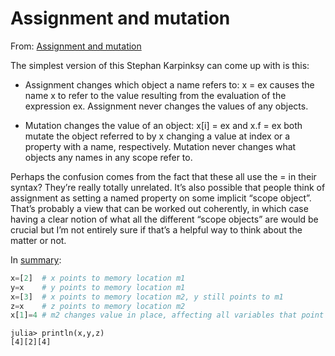 # Assignment and mutation

From: [Assignment and mutation](https://discourse.julialang.org/t/assignment-and-mutation/19119/4?u=leandromartinez98)

The simplest version of this Stephan Karpinksy can come up with is this:

 - Assignment changes which object a name refers to: x = ex causes the
   name x to refer to the value resulting from the evaluation of the
   expression ex. Assignment never changes the values of any objects.

 - Mutation changes the value of an object: x[i] = ex and x.f = ex both
   mutate the object referred to by x changing a value at index or a
   property with a name, respectively. Mutation never changes what objects
   any names in any scope refer to.

Perhaps the confusion comes from the fact that these all use the = in
their syntax? They’re really totally unrelated. It’s also possible that
people think of assignment as setting a named property on some implicit
“scope object”. That’s probably a view that can be worked out
coherently, in which case having a clear notion of what all the
different “scope objects” are would be crucial but I’m not entirely sure
if that’s a helpful way to think about the matter or not.

In
[summary](https://discourse.julialang.org/t/julias-assignment-behavior-differs-from-fortran/50389/45?u=leandromartinez98):

```julia
x=[2]  # x points to memory location m1
y=x    # y points to memory location m1
x=[3]  # x points to memory location m2, y still points to m1
z=x    # z points to memory location m2
x[1]=4 # m2 changes value in place, affecting all variables that point there
```


```julia-repl
julia> println(x,y,z)
[4][2][4]

```



